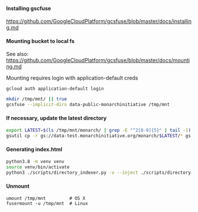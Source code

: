 #### Installing gscfuse
https://github.com/GoogleCloudPlatform/gcsfuse/blob/master/docs/installing.md

#### Mounting bucket to local fs
See also: https://github.com/GoogleCloudPlatform/gcsfuse/blob/master/docs/mounting.md

Mounting requires login with application-default creds
```
gcloud auth application-default login
```

```bash
mkdir /tmp/mnt/ || true
gcsfuse --implicit-dirs data-public-monarchinitiative /tmp/mnt
```

#### If necessary, update the latest directory
```bash
export LATEST=$(ls /tmp/mnt/monarch/ | grep -E "^2[0-9]{5}" | tail -1)
gsutil cp -r gs://data-test.monarchinitiative.org/monarch/$LATEST/* gs://data-test.monarchinitiative.org/monarch/latest
```


#### Generating index.html
```bash
python3.8 -m venv venv
source venv/bin/activate
python3 ./scripts/directory_indexer.py -v --inject ./scripts/directory-index-template.html --directory /tmp/mnt --prefix https://data.monarchinitiative.org -x
```

#### Unmount
```
umount /tmp/mnt         # OS X
fusermount -u /tmp/mnt  # Linux
```
